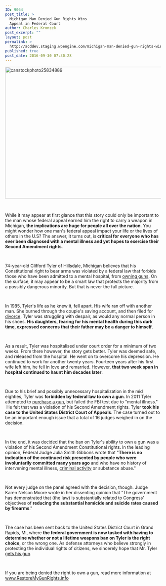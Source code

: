 ```yaml
---
ID: 9064
post_title: >
  Michigan Man Denied Gun Rights Wins
  Appeal in Federal Court
author: Charles Kronzek
post_excerpt: ""
layout: post
permalink: >
  http://acddev.staging.wpengine.com/michigan-man-denied-gun-rights-wins-appeal-federal-court.html
published: true
post_date: 2016-09-30 07:30:28
---
```

<img class="alignnone size-large wp-image-9065" src="http://acddev.staging.wpengine.com/wp-content/uploads/2016/09/canstockphoto25834889-1024x683.jpg" alt="canstockphoto25834889" width="640" height="427" />

&nbsp;

<span style="font-weight: 400;">While it may appear at first glance that this story could only be important to the man whose federal appeal earned him the right to carry a weapon in Michigan, </span><b>the implications are huge for people all over the nation</b><span style="font-weight: 400;">. You might wonder how one man's federal appeal impact your life or the lives of others in the U.S? The answer, it turns out, is</span><b> critical for everyone who has ever been diagnosed with a mental illness and yet hopes to exercise their Second Amendment rights</b><span style="font-weight: 400;">.</span>

&nbsp;

<span style="font-weight: 400;">74-year-old Clifford Tyler of Hillsdale, Michigan believes that his Constitutional right to bear arms was violated by a federal law that forbids those who have been admitted to a mental hospital, from </span><a href="http://acddev.staging.wpengine.com/firearm-charges.html" target="_blank"><span style="font-weight: 400;">owning guns</span></a><span style="font-weight: 400;">. On the surface, it may appear to be a smart law that protects the majority from a possibly dangerous minority. But that is never the full picture.</span>

&nbsp;

<span style="font-weight: 400;">In 1985, Tyler's life as he knew it, fell apart. His wife ran off with another man. She burned through the couple's saving account, and then filed for </span><a href="http://www.midmichigandivorce.com/" target="_blank"><span style="font-weight: 400;">divorce</span></a><span style="font-weight: 400;">. Tyler was struggling with despair, as would any normal person in his shoes. </span><b>His daughters, fearing for his mental health during this dark time, expressed concerns that their father may be a danger to himself</b><span style="font-weight: 400;">.</span>

&nbsp;

<span style="font-weight: 400;">As a result, Tyler was hospitalised under court order for a minimum of two weeks. From there however, the story gets better. Tyler was deemed safe, and released from the hospital. He went on to overcome his depression. He continued to work for another twenty years. Fourteen years after his first wife left him, he fell in love and remarried. However, </span><b>that two week span in hospital continued to haunt him decades later</b><span style="font-weight: 400;">.</span>

&nbsp;

<span style="font-weight: 400;">Due to his brief and possibly unnecessary hospitalization in the mid eighties, Tyler was </span><b>forbidden by federal law to own a gun</b><span style="font-weight: 400;">. In 2011 Tyler attempted to </span><a href="http://acddev.staging.wpengine.com/carrying-concealed-weapon-michigan-firearm-attorneys.html" target="_blank"><span style="font-weight: 400;">purchase a gun</span></a><span style="font-weight: 400;">, but failed the FBI test due to "mental illness."  He felt that was a violation of his Second Amendment rights. Tyler </span><b>took his case to the United States District Court of Appeals</b><span style="font-weight: 400;">. The case turned out to be an important enough issue that a total of 16 judges weighed in on the decision.</span>

&nbsp;

<span style="font-weight: 400;">In the end, it was decided that the ban on Tyler's ability to own a gun was a violation of his Second Amendment Constitutional rights. In the leading opinion, Federal Judge Julia Smith Gibbons wrote that "</span><b>There is no indication of the continued risk presented by people who were involuntarily committed many years ago</b><span style="font-weight: 400;"> and who have no history of intervening mental illness, </span><a href="http://acddev.staging.wpengine.com/felon-possession-firearm-michigan-criminal-defense-attorneys.html" target="_blank"><span style="font-weight: 400;">criminal activity</span></a><span style="font-weight: 400;"> or substance abuse."</span>

&nbsp;

<span style="font-weight: 400;">Not every judge on the panel agreed with the decision, though. Judge Karen Nelson Moore wrote in her dissenting opinion that "The government has demonstrated that (the law) is substantially related to Congress' objectives of </span><b>reducing the substantial homicide and suicide rates caused by firearms</b><span style="font-weight: 400;">."</span>

&nbsp;

<span style="font-weight: 400;">The case has been sent back to the United States District Court in Grand Rapids, MI, where </span><b>the federal government is now tasked with having to determine whether or not a lifetime weapons ban on Tyler is the right choice</b><span style="font-weight: 400;">, or the wrong one. As defense attorneys who believe strongly in protecting the individual rights of citizens, we sincerely hope that Mr. Tyler </span><a href="http://acddev.staging.wpengine.com/Gun-Right-Restoration.html" target="_blank"><span style="font-weight: 400;">gets his gun</span></a><span style="font-weight: 400;">.</span>

&nbsp;

<span style="font-weight: 400;">If you are being denied the right to own a gun, read more information at </span><a href="http://www.restoremygunrights.info" target="_blank"><span style="font-weight: 400;">www.RestoreMyGunRights.info</span></a>

&nbsp;